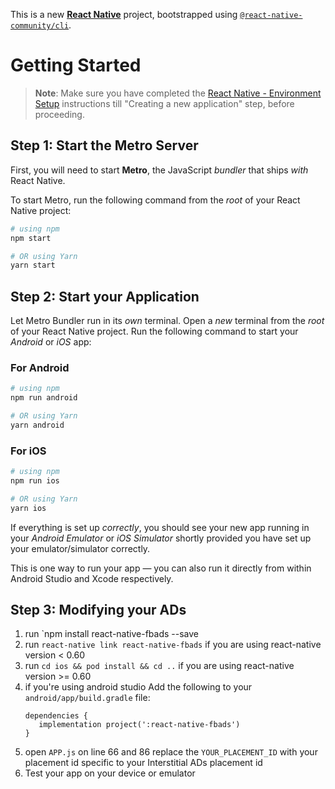 This is a new [**React Native**](https://reactnative.dev) project, bootstrapped using [`@react-native-community/cli`](https://github.com/react-native-community/cli).

# Getting Started

>**Note**: Make sure you have completed the [React Native - Environment Setup](https://reactnative.dev/docs/environment-setup) instructions till "Creating a new application" step, before proceeding.

## Step 1: Start the Metro Server

First, you will need to start **Metro**, the JavaScript _bundler_ that ships _with_ React Native.

To start Metro, run the following command from the _root_ of your React Native project:

```bash
# using npm
npm start

# OR using Yarn
yarn start
```

## Step 2: Start your Application

Let Metro Bundler run in its _own_ terminal. Open a _new_ terminal from the _root_ of your React Native project. Run the following command to start your _Android_ or _iOS_ app:

### For Android

```bash
# using npm
npm run android

# OR using Yarn
yarn android
```

### For iOS

```bash
# using npm
npm run ios

# OR using Yarn
yarn ios
```

If everything is set up _correctly_, you should see your new app running in your _Android Emulator_ or _iOS Simulator_ shortly provided you have set up your emulator/simulator correctly.

This is one way to run your app — you can also run it directly from within Android Studio and Xcode respectively.

## Step 3: Modifying your ADs

1. run `npm install react-native-fbads --save
2. run `react-native link react-native-fbads` if you are using react-native version < 0.60
3. run `cd ios && pod install && cd ..` if you are using react-native version >= 0.60
4. if you're using android studio Add the following to your `android/app/build.gradle` file:
   ```
   dependencies {
      implementation project(':react-native-fbads')
   }
   ```
5. open `APP.js` on line 66 and 86 replace the `YOUR_PLACEMENT_ID` with your placement id specific to your Interstitial ADs placement id
6. Test your app on your device or emulator
